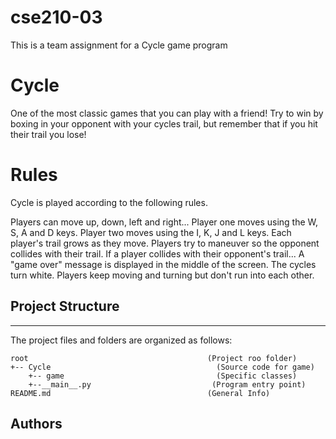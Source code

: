 # cse210-03
This is a team assignment for a Cycle game program

# Cycle
One of the most classic games that you can play with a friend! Try to win by boxing in your opponent with your cycles trail, but remember that if you hit their 
trail you lose!

# Rules
Cycle is played according to the following rules.

Players can move up, down, left and right...
Player one moves using the W, S, A and D keys.
Player two moves using the I, K, J and L keys.
Each player's trail grows as they move.
Players try to maneuver so the opponent collides with their trail.
If a player collides with their opponent's trail...
    A "game over" message is displayed in the middle of the screen.
    The cycles turn white.
    Players keep moving and turning but don't run into each other.

## Project Structure
---
The project files and folders are organized as follows:
```
root                                        (Project roo folder)
+-- Cycle                                     (Source code for game)
    +-- game                                  (Specific classes)
    +--__main__.py                           (Program entry point)
README.md                                   (General Info)
```
## Authors